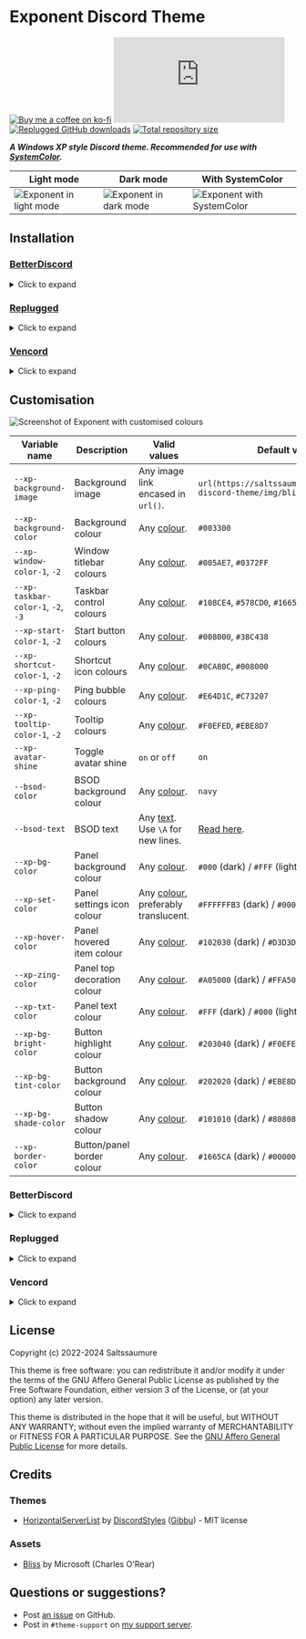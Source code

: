 [light]:        https://saltssaumure.github.io/xp-discord-theme/preview/exponent1.png
[dark]:         https://saltssaumure.github.io/xp-discord-theme/preview/exponent2.png
[customised]:   https://saltssaumure.github.io/xp-discord-theme/preview/exponent3.png
[withSC]:       https://saltssaumure.github.io/xp-discord-theme/preview/withSystemColor.png

[bsod-text]:    https://github.com/Saltssaumure/xp-discord-theme/blob/main/scss/top/_vars.scss
[addons]:       https://github.com/Saltssaumure/xp-discord-theme/tree/main/addon

[css-color]:        https://developer.mozilla.org/en-US/docs/Web/CSS/color_value
[css-string]:       https://developer.mozilla.org/en-US/docs/Web/CSS/string
[discord]:          https://discord.gg/uy8nKQVatp

[BetterDiscord]:    https://betterdiscord.app/
[Replugged]:        https://replugged.dev/
[Vencord]:          https://vencord.dev/

[shield-donate]:    https://img.shields.io/badge/Donate-ko--fi-orange?style=flat-square&logo=kofi&logoColor=orange
[ko-fi]:            https://ko-fi.com/saltssaumure "Buy me a coffee!"

[shield-css-dl]:    https://img.shields.io/github/downloads/Saltssaumure/xp-discord-theme/Exponent.theme.css?color=purple&label=Downloads&style=flat-square
[shield-asar-dl]:   https://img.shields.io/github/downloads/Saltssaumure/xp-discord-theme/net.saltssaumure.Exponent.asar?color=purple&label=Downloads&style=flat-square
[shield-repo-size]: https://img.shields.io/github/repo-size/Saltssaumure/xp-discord-theme?label=Repository&style=flat-square "Total size"

[github]:           https://github.com/Saltssaumure/xp-discord-theme
[license]:          https://github.com/Saltssaumure/xp-discord-theme/blob/main/LICENSE
[issues]:           https://github.com/Saltssaumure/xp-discord-theme/issues
[.theme.css]:       https://github.com/Saltssaumure/xp-discord-theme/blob/main/Exponent.theme.css

[release-bd]:       https://betterdiscord.app/theme/?id=823 "BetterDiscord store page"
[release-css-gh]:   https://github.com/Saltssaumure/xp-discord-theme/releases/latest/download/Exponent.theme.css "Get latest release"
[release-rp]:       https://replugged.dev/store/net.saltssaumure.Exponent "Replugged store page"
[release-rp-gh]:    https://github.com/Saltssaumure/xp-discord-theme/releases/latest/download/net.saltssaumure.Exponent.asar "Get latest release"

# Exponent Discord Theme
[![Buy me a coffee on ko-fi][shield-donate]][ko-fi]
[![CSS GitHub downloads][shield-css-dl]][release-css-gh]
[![Replugged GitHub downloads][shield-asar-dl]][release-rp-gh]
[![Total repository size][shield-repo-size]][github]

***A Windows XP style Discord theme. Recommended for use with [SystemColor](https://github.com/MiniDiscordThemes/SystemColor).***

| Light mode                       | Dark mode                      | With SystemColor                     |
| -------------------------------- | ------------------------------ | ------------------------------------ |
| ![Exponent in light mode][light] | ![Exponent in dark mode][dark] | ![Exponent with SystemColor][withSC] |

## Installation

### [BetterDiscord][BetterDiscord]
<details>
    <summary>Click to expand</summary>

1. Download `Exponent.theme.css`:
    - [BetterDiscord store][release-bd]
    - [GitHub][release-css-gh]
2. Place the file in the themes folder:
    - `Settings` > `BetterDiscord` > `Themes` > `Open Themes Folder`
3. Toggle on the theme card.
</details>

### [Replugged][Replugged]
<details>
    <summary>Click to expand</summary>

#### Automatic
1. Click to install:
    - [Replugged store][release-rp]
#### Manual
1. Download `net.saltssaumure.Exponent.asar`:
    - [GitHub][release-rp-gh]
2. Place the file in the themes folder:
    - `Settings` > `Replugged` > `Themes` > `Open Themes Folder`
3. Click `Load Missing Themes` and toggle on the theme card.
</details>

### [Vencord][Vencord]
<details>
    <summary>Click to expand</summary>

#### Local
1. Download `Exponent.theme.css`:
    - [BetterDiscord store][release-bd]
    - [GitHub][release-css-gh]
2. Place the file in the themes folder:
    - `Settings` > `Vencord` > `Themes` > `Local Themes` > `Open Themes Folder`
3. Click `Load missing Themes` and toggle on the theme card.
#### Online
1. Paste the link in `Settings` > `Vencord` > `Themes` > `Online Themes`:
    - `https://saltssaumure.github.io/xp-discord-theme/Exponent.theme.css`
</details>

## Customisation

![Screenshot of Exponent with customised colours][customised]

| Variable name                      | Description                 | Valid values                                     | Default value                                                         |
| ---------------------------------- | --------------------------- | ------------------------------------------------ | --------------------------------------------------------------------- |
| `--xp-background-image`            | Background image            | Any image link encased in `url()`.               | `url(https://saltssaumure.github.io/xp-discord-theme/img/bliss.avif)` |
| `--xp-background-color`            | Background colour           | Any [colour][css-color].                         | `#003300`                                                             |
| `--xp-window-color-1`, `-2`        | Window titlebar colours     | Any [colour][css-color].                         | `#005AE7`, `#0372FF`                                                  |
| `--xp-taskbar-color-1`, `-2`, `-3` | Taskbar control colours     | Any [colour][css-color].                         | `#108CE4`, `#578CD0`, `#1665CA`                                       |
| `--xp-start-color-1`, `-2`         | Start button colours        | Any [colour][css-color].                         | `#008000`, `#38C438`                                                  |
| `--xp-shortcut-color-1`, `-2`      | Shortcut icon colours       | Any [colour][css-color].                         | `#0CA80C`, `#008000`                                                  |
| `--xp-ping-color-1`, `-2`          | Ping bubble colours         | Any [colour][css-color].                         | `#E64D1C`, `#C73207`                                                  |
| `--xp-tooltip-color-1`, `-2`       | Tooltip colours             | Any [colour][css-color].                         | `#F0EFED`, `#EBE8D7`                                                  |
| `--xp-avatar-shine`                | Toggle avatar shine         | `on` or `off`                                    | `on`                                                                  |
| `--bsod-color`                     | BSOD background colour      | Any [colour][css-color].                         | `navy`                                                                |
| `--bsod-text`                      | BSOD text                   | Any [text][css-string]. Use `\A` for new lines.  | [Read here][bsod-text].                                               |
| `--xp-bg-color`                    | Panel background colour     | Any [colour][css-color].                         | `#000` (dark) / `#FFF` (light)                                        |
| `--xp-set-color`                   | Panel settings icon colour  | Any [colour][css-color], preferably translucent. | `#FFFFFFB3` (dark) / `#000000B3` (light)                              |
| `--xp-hover-color`                 | Panel hovered item colour   | Any [colour][css-color].                         | `#102030` (dark) / `#D3D3D3` (light)                                  |
| `--xp-zing-color`                  | Panel top decoration colour | Any [colour][css-color].                         | `#A05000` (dark) / `#FFA500` (light)                                  |
| `--xp-txt-color`                   | Panel text colour           | Any [colour][css-color].                         | `#FFF` (dark) / `#000` (light)                                        |
| `--xp-bg-bright-color`             | Button highlight colour     | Any [colour][css-color].                         | `#203040` (dark) / `#F0EFED` (light)                                  |
| `--xp-bg-tint-color`               | Button background colour    | Any [colour][css-color].                         | `#202020` (dark) / `#EBE8D7` (light)                                  |
| `--xp-bg-shade-color`              | Button shadow colour        | Any [colour][css-color].                         | `#101010` (dark) / `#808080` (light)                                  |
| `--xp-border-color`                | Button/panel border colour  | Any [colour][css-color].                         | `#1665CA` (dark) / `#000000` (light)                                  |

### BetterDiscord
<details>
    <summary>Click to expand</summary>

1. Open `Settings` > `BetterDiscord` > `Themes`.
2. Click the pencil icon on this theme.
3. Edit the variable values and save changes.
</details>

### Replugged
<details>
    <summary>Click to expand</summary>

1. Enable `Automatically Apply Quick CSS` in `Settings` > `Replugged` > `General`.
1. Open `Settings` > `Replugged` > `Quick CSS`.
3. Copy and paste lines 15-57 of [`Exponent.theme.css`][.theme.css].
3. Edit the variable values and save.
</details>

### Vencord
<details>
    <summary>Click to expand</summary>

#### Local
2. `Open Themes Folder` in `Settings` > `Vencord` > `Themes` > `Local Themes`
3. Open `Exponent.theme.css` with your favourite text editor.
4. Edit the variable values and save.
#### Online
1. `Enable Custom CSS` in `Settings` > `Vencord` > `Vencord` and click `Open QuickCSS File`.
2. Copy and paste lines 15-57 of [`Exponent.theme.css`][.theme.css].
3. Edit the variable values.
</details>

## License
Copyright (c) 2022-2024 Saltssaumure

This theme is free software: you can redistribute it and/or modify it under the terms of the GNU Affero General Public License as published by the Free Software Foundation, either version 3 of the License, or (at your option) any later version.

This theme is distributed in the hope that it will be useful, but WITHOUT ANY WARRANTY; without even the implied warranty of MERCHANTABILITY or FITNESS FOR A PARTICULAR PURPOSE. See the [GNU Affero General Public License][license] for more details.

## Credits
### Themes
[hsl]:  https://github.com/DiscordStyles/HorizontalServerList
- [HorizontalServerList][hsl] by [DiscordStyles](https://github.com/DiscordStyles) ([Gibbu](https://github.com/Gibbu)) - MIT license

### Assets
[bliss]:    https://archive.org/details/windows-xp-bliss-wallpaper
- [Bliss][bliss] by Microsoft (Charles O'Rear)

## Questions or suggestions?
- Post [an issue][issues] on GitHub.
- Post in `#theme-support` on [my support server][discord].